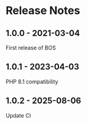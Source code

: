 # Release Notes

## 1.0.0 - 2021-03-04
First release of BOS

## 1.0.1 - 2023-04-03
PHP 8.1 compatibility

## 1.0.2 - 2025-08-06
Update CI
